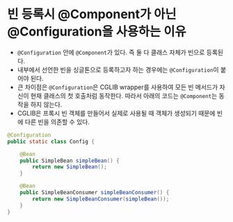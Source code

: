 # 빈 등록시 @Component가 아닌 @Configuration을 사용하는 이유

- `@Configuration` 안에 `@Component`가 있다. 즉 둘 다 클래스 자체가 빈으로 등록된다.
- 내부에서 선언한 빈을 싱글톤으로 등록하고자 하는 경우에는 `@Configuration`이 붙어야 된다.
- 큰 차이점은 `@Configuration`은 CGLIB wrapper를 사용하여 모든 빈 메서드가 자신이 현재 클래스의 첫 호출처럼 동작한다. 따라서 아래의 코드는 `@Component`는 동작을 하지 않는다.
- CGLIB은 프록시 빈 객체를 만들어서 실제로 사용될 때 객체가 생성되기 때문에 빈에 다른 빈을 의존할 수 있다.

```java
@Configuration
public static class Config {

    @Bean
    public SimpleBean simpleBean() {
        return new SimpleBean();
    }

    @Bean
    public SimpleBeanConsumer simpleBeanConsumer() {
        return new SimpleBeanConsumer(simpleBean());
    }
}
```
